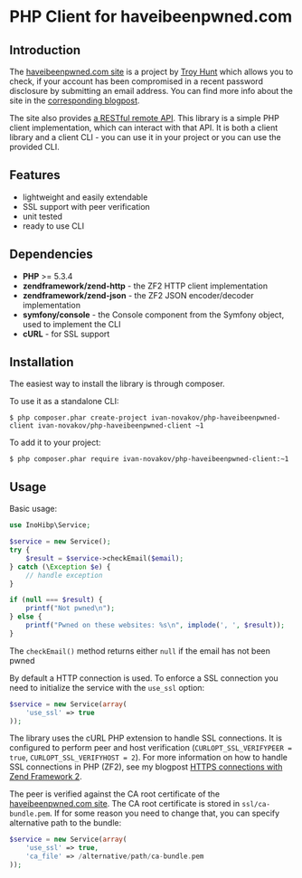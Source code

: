 # PHP Client for haveibeenpwned.com

## Introduction

The [haveibeenpwned.com site](http://haveibeenpwned.com/) is a project by [Troy Hunt](http://www.troyhunt.com/) which allows you to check, if your account has been compromised in a recent password disclosure by submitting an email address. You can find more info about the site in the [corresponding blogpost](http://www.troyhunt.com/2013/12/introducing-have-i-been-pwned.html).

The site also provides [a RESTful remote API](http://haveibeenpwned.com/Api). This library is a simple PHP client implementation, which can interact with that API. It is both a client library and a client CLI - you can use it in your project or you can use the provided CLI.

## Features

* lightweight and easily extendable
* SSL support with peer verification
* unit tested
* ready to use CLI

## Dependencies

* **PHP** >= 5.3.4
* **zendframework/zend-http** - the ZF2 HTTP client implementation
* **zendframework/zend-json** - the ZF2 JSON encoder/decoder implementation
* **symfony/console** - the Console component from the Symfony object, used to implement the CLI
* **cURL** - for SSL support

## Installation

The easiest way to install the library is through composer. 

To use it as a standalone CLI:

```
$ php composer.phar create-project ivan-novakov/php-haveibeenpwned-client ivan-novakov/php-haveibeenpwned-client ~1
```

To add it to your project:

```
$ php composer.phar require ivan-novakov/php-haveibeenpwned-client:~1
```

## Usage

Basic usage:

```php
use InoHibp\Service;

$service = new Service();
try {
    $result = $service->checkEmail($email);
} catch (\Exception $e) {
    // handle exception
}

if (null === $result) {
    printf("Not pwned\n");
} else {
    printf("Pwned on these websites: %s\n", implode(', ', $result));
}
```

The `checkEmail()` method returns either `null` if the email has not been pwned

By default a HTTP connection is used. To enforce a SSL connection you need to initialize the service with the `use_ssl` option:

```php
$service = new Service(array(
    'use_ssl' => true
));
```

The library uses the cURL PHP extension to handle SSL connections. It is configured to perform peer and host verification (`CURLOPT_SSL_VERIFYPEER = true`, `CURLOPT_SSL_VERIFYHOST = 2`). For more information on how to handle SSL connections in PHP (ZF2), see my blogpost [HTTPS connections with Zend Framework 2](http://blog.debug.cz/2012/11/https-connections-with-zend-framework-2.html).

The peer is verified against the CA root certificate of the [haveibeenpwned.com site](https://haveibeenpwned.com/). The CA root certificate is stored in `ssl/ca-bundle.pem`. If for some reason you need to change that, you can specify alternative path to the bundle:

```php
$service = new Service(array(
    'use_ssl' => true,
    'ca_file' => /alternative/path/ca-bundle.pem
));
```

